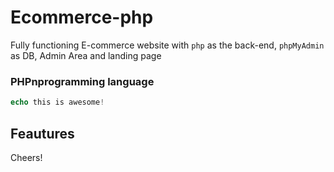 # Ecommerce-php
Fully functioning E-commerce website with `php` as the back-end, `phpMyAdmin` as DB, Admin Area and landing page

### PHPnprogramming language

```php
echo this is awesome!
```

## Feautures


Cheers!

